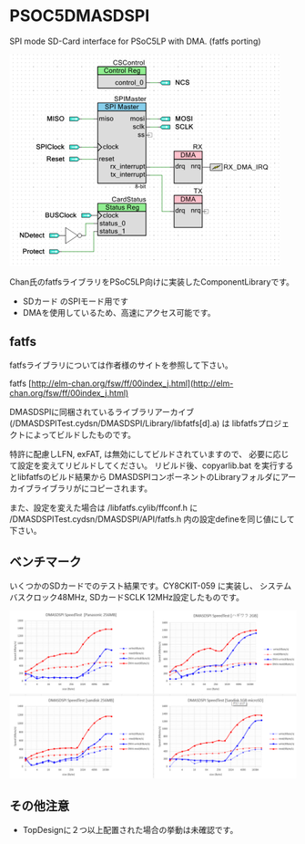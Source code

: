 # PSOC5DMASDSPI
SPI mode SD-Card interface for PSoC5LP with DMA. (fatfs porting) 

![](https://github.com/honet/PSOC5DMASDSPI/raw/master/doc/DMASDSPI.png)

Chan氏のfatfsライブラリをPSoC5LP向けに実装したComponentLibraryです。
- SDカード のSPIモード用です
- DMAを使用しているため、高速にアクセス可能です。


## fatfs
fatfsライブラリについては作者様のサイトを参照して下さい。

fatfs [http://elm-chan.org/fsw/ff/00index_j.html](http://elm-chan.org/fsw/ff/00index_j.html)

DMASDSPIに同梱されているライブラリアーカイブ
(/DMASDSPITest.cydsn/DMASDSPI/Library/libfatfs[d].a) は
libfatfsプロジェクトによってビルドしたものです。

特許に配慮しLFN, exFAT, は無効にしてビルドされていますので、
必要に応じて設定を変えてリビルドしてください。
リビルド後、copyarlib.bat を実行するとlibfatfsのビルド結果から
DMASDSPIコンポーネントのLibraryフォルダにアーカイブライブラリがにコピーされます。

また、設定を変えた場合は /libfatfs.cylib/ffconf.h に
/DMASDSPITest.cydsn/DMASDSPI/API/fatfs.h 内の設定defineを同じ値にして下さい。


## ベンチマーク

いくつかのSDカードでのテスト結果です。CY8CKIT-059 に実装し、
システムバスクロック48MHz, SDカードSCLK 12MHz設定したものです。

![](https://github.com/honet/PSOC5DMASDSPI/raw/master/doc/DMASDSPISpeedTest.png)


## その他注意
- TopDesignに２つ以上配置された場合の挙動は未確認です。

